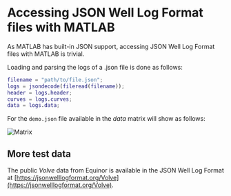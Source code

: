 # Accessing JSON Well Log Format files with MATLAB

As MATLAB has built-in JSON support, accessing JSON Well Log Format files with
MATLAB is trivial.

Loading and parsing the logs of a .json file is done as follows:

```matlab
filename = "path/to/file.json";
logs = jsondecode(fileread(filename));
header = logs.header;
curves = logs.curves;
data = logs.data;
```

For the ```demo.json``` file available in the _data_ matrix will show as follows:

![Matrix](https://jsonwelllogformat.org/images/matlabMatrix.png)



## More test data

The public _Volve_ data from Equinor is available in the JSON Well Log Format
at [https://jsonwelllogformat.org/Volve](https://jsonwelllogformat.org/Volve).


